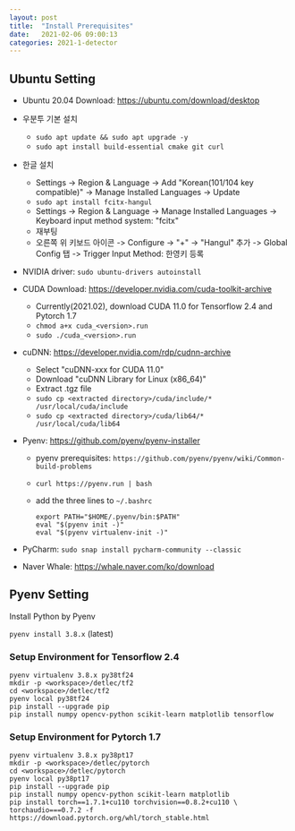 ```yaml
---
layout: post
title:  "Install Prerequisites"
date:   2021-02-06 09:00:13
categories: 2021-1-detector
---
```




## Ubuntu Setting

- Ubuntu 20.04 Download: <https://ubuntu.com/download/desktop>
- 우분투 기본 설치
  - `sudo apt update && sudo apt upgrade -y`
  - `sudo apt install build-essential cmake git curl`
- 한글 설치
  - Settings -> Region & Language -> Add "Korean(101/104 key compatible)" -> Manage Installed Languages -> Update
  - `sudo apt install fcitx-hangul`
  - Settings -> Region & Language -> Manage Installed Languages -> Keyboard input method system: "fcitx"
  - 재부팅
  - 오른쪽 위 키보드 아이콘 -> Configure -> "+" -> "Hangul" 추가 -> Global Config 탭 -> Trigger Input Method: 한영키 등록
- NVIDIA driver: `sudo ubuntu-drivers autoinstall`
- CUDA Download: <https://developer.nvidia.com/cuda-toolkit-archive>
  - Currently(2021.02), download CUDA 11.0 for Tensorflow 2.4 and Pytorch 1.7
  - `chmod a+x cuda_<version>.run`
  - `sudo ./cuda_<version>.run`

- cuDNN: <https://developer.nvidia.com/rdp/cudnn-archive>
  - Select "cuDNN-xxx for CUDA 11.0"
  - Download "cuDNN Library for Linux (x86_64)"
  - Extract .tgz file
  - `sudo cp <extracted directory>/cuda/include/* /usr/local/cuda/include`
  - `sudo cp <extracted directory>/cuda/lib64/* /usr/local/cuda/lib64`

- Pyenv: <https://github.com/pyenv/pyenv-installer>
  
  - pyenv prerequisites: `https://github.com/pyenv/pyenv/wiki/Common-build-problems`
  
  - `curl https://pyenv.run | bash`
  
  - add the three lines to `~/.bashrc`
  
    ```
    export PATH="$HOME/.pyenv/bin:$PATH"
    eval "$(pyenv init -)"
    eval "$(pyenv virtualenv-init -)"
    ```

- PyCharm: `sudo snap install pycharm-community --classic`
- Naver Whale: <https://whale.naver.com/ko/download>



## Pyenv Setting

Install Python by Pyenv  

`pyenv install 3.8.x` (latest)



### Setup Environment for Tensorflow 2.4

```
pyenv virtualenv 3.8.x py38tf24
mkdir -p <workspace>/detlec/tf2
cd <workspace>/detlec/tf2
pyenv local py38tf24
pip install --upgrade pip
pip install numpy opencv-python scikit-learn matplotlib tensorflow
```



### Setup Environment for Pytorch 1.7

```
pyenv virtualenv 3.8.x py38pt17
mkdir -p <workspace>/detlec/pytorch
cd <workspace>/detlec/pytorch
pyenv local py38pt17
pip install --upgrade pip
pip install numpy opencv-python scikit-learn matplotlib
pip install torch==1.7.1+cu110 torchvision==0.8.2+cu110 \
torchaudio===0.7.2 -f https://download.pytorch.org/whl/torch_stable.html
```

